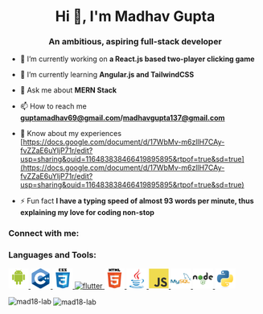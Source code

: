 <h1 align="center">Hi 👋, I'm Madhav Gupta</h1>
<h3 align="center">An ambitious, aspiring full-stack developer</h3>

- 🔭 I’m currently working on **a React.js based two-player clicking game**

- 🌱 I’m currently learning **Angular.js and TailwindCSS**

- 💬 Ask me about **MERN Stack**

- 📫 How to reach me **guptamadhav69@gmail.com/madhavgupta137@gmail.com**

- 📄 Know about my experiences [https://docs.google.com/document/d/17WbMv-m6zllH7CAy-fvZZaE6uYljP71r/edit?usp=sharing&ouid=116483838466419895895&rtpof=true&sd=true](https://docs.google.com/document/d/17WbMv-m6zllH7CAy-fvZZaE6uYljP71r/edit?usp=sharing&ouid=116483838466419895895&rtpof=true&sd=true)

- ⚡ Fun fact **I have a typing speed of almost 93 words per minute, thus explaining my love for coding non-stop**

<h3 align="left">Connect with me:</h3>
<p align="left">
</p>

<h3 align="left">Languages and Tools:</h3>
<p align="left"> <a href="https://developer.android.com" target="_blank" rel="noreferrer"> <img src="https://raw.githubusercontent.com/devicons/devicon/master/icons/android/android-original-wordmark.svg" alt="android" width="40" height="40"/> </a> <a href="https://www.w3schools.com/cpp/" target="_blank" rel="noreferrer"> <img src="https://raw.githubusercontent.com/devicons/devicon/master/icons/cplusplus/cplusplus-original.svg" alt="cplusplus" width="40" height="40"/> </a> <a href="https://www.w3schools.com/css/" target="_blank" rel="noreferrer"> <img src="https://raw.githubusercontent.com/devicons/devicon/master/icons/css3/css3-original-wordmark.svg" alt="css3" width="40" height="40"/> </a> <a href="https://flutter.dev" target="_blank" rel="noreferrer"> <img src="https://www.vectorlogo.zone/logos/flutterio/flutterio-icon.svg" alt="flutter" width="40" height="40"/> </a> <a href="https://www.w3.org/html/" target="_blank" rel="noreferrer"> <img src="https://raw.githubusercontent.com/devicons/devicon/master/icons/html5/html5-original-wordmark.svg" alt="html5" width="40" height="40"/> </a> <a href="https://www.java.com" target="_blank" rel="noreferrer"> <img src="https://raw.githubusercontent.com/devicons/devicon/master/icons/java/java-original.svg" alt="java" width="40" height="40"/> </a> <a href="https://developer.mozilla.org/en-US/docs/Web/JavaScript" target="_blank" rel="noreferrer"> <img src="https://raw.githubusercontent.com/devicons/devicon/master/icons/javascript/javascript-original.svg" alt="javascript" width="40" height="40"/> </a> <a href="https://www.mysql.com/" target="_blank" rel="noreferrer"> <img src="https://raw.githubusercontent.com/devicons/devicon/master/icons/mysql/mysql-original-wordmark.svg" alt="mysql" width="40" height="40"/> </a> <a href="https://nodejs.org" target="_blank" rel="noreferrer"> <img src="https://raw.githubusercontent.com/devicons/devicon/master/icons/nodejs/nodejs-original-wordmark.svg" alt="nodejs" width="40" height="40"/> </a> <a href="https://www.python.org" target="_blank" rel="noreferrer"> <img src="https://raw.githubusercontent.com/devicons/devicon/master/icons/python/python-original.svg" alt="python" width="40" height="40"/> </a> </p>

<p><img align="left" src="https://github-readme-stats.vercel.app/api/top-langs?username=mad18-lab&show_icons=true&locale=en&layout=compact" alt="mad18-lab" /></p>

<p>&nbsp;<img align="center" src="https://github-readme-stats.vercel.app/api?username=mad18-lab&show_icons=true&locale=en" alt="mad18-lab" /></p>

